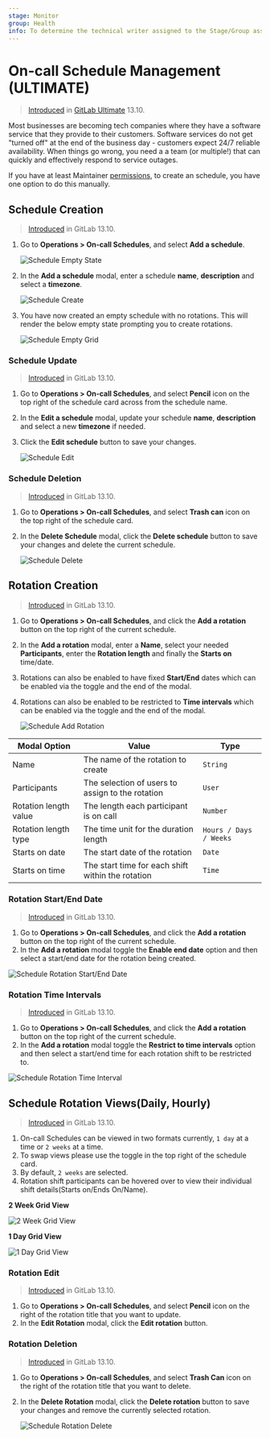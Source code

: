 ```yaml
---
stage: Monitor
group: Health
info: To determine the technical writer assigned to the Stage/Group associated with this page, see https://about.gitlab.com/handbook/engineering/ux/technical-writing/#assignments
---
```


# On-call Schedule Management **(ULTIMATE)**

> [Introduced](https://gitlab.com/groups/gitlab-org/-/epics/4544) in [GitLab Ultimate](https://about.gitlab.com/pricing/) 13.10.

Most businesses are becoming tech companies where they have a software service that they provide to their customers. Software services do not get "turned off" at the end of the business day - customers expect 24/7 reliable availability. When things go wrong, you need a a team (or multiple!) that can quickly and effectively respond to service outages.

If you have at least Maintainer [permissions](../../user/permissions.md), to create an
schedule, you have one option to do this manually.

## Schedule Creation

> [Introduced](https://gitlab.com/gitlab-org/gitlab/-/issues/230857) in GitLab 13.10.

1. Go to **Operations > On-call Schedules**, and select **Add a schedule**.

   ![Schedule Empty State](img/oncall_schedule_empty_state_v13_10.png)

1. In the **Add a schedule** modal, enter a schedule **name**, **description** and select a **timezone**.

    ![Schedule Create](img/oncall_schedule_create_v13_10.png)

1. You have now created an empty schedule with no rotations. This will render the below empty state prompting you to create rotations.

   ![Schedule Empty Grid](img/oncall_schedule_empty_grid_v13_10.png)

### Schedule Update

> [Introduced](https://gitlab.com/gitlab-org/gitlab/-/issues/262849) in GitLab 13.10.

1. Go to **Operations > On-call Schedules**, and select **Pencil** icon on the top right of the schedule card across from the schedule name.
1. In the **Edit a schedule** modal, update your schedule **name**, **description** and select a new **timezone** if needed.
1. Click the **Edit schedule** button to save your changes.

   ![Schedule Edit](img/oncall_schedule_edit_schedule_v13_10.png)

### Schedule Deletion

> [Introduced](https://gitlab.com/gitlab-org/gitlab/-/issues/262850) in GitLab 13.10.

1. Go to **Operations > On-call Schedules**, and select **Trash can** icon on the top right of the schedule card.
1. In the **Delete Schedule** modal, click the **Delete schedule** button to save your changes and delete the current schedule.

   ![Schedule Delete](img/oncall_schedule_delete_schedule_v13_10.png)

## Rotation Creation

> [Introduced](https://gitlab.com/gitlab-org/gitlab/-/issues/262857) in GitLab 13.10.

1. Go to **Operations > On-call Schedules**, and click the **Add a rotation** button on the top right of the current schedule.
1. In the **Add a rotation** modal, enter a **Name**, select your needed **Participants**, enter the **Rotation length** and finally the **Starts on** time/date.
1. Rotations can also be enabled to have fixed **Start/End** dates which can be enabled via the toggle and the end of the modal.
1. Rotations can also be enabled to be restricted to **Time intervals** which can be enabled via the toggle and the end of the modal.

   ![Schedule Add Rotation](img/oncall_schedule_add_rotation_v13_10.png)

| Modal Option | Value | Type | 
| ------ | ------ | ------ |
| Name | The name of the rotation to create | `String` | 
| Participants | The selection of users to assign to the rotation | `User`  |
| Rotation length value | The length each participant is on call | `Number` |
| Rotation length type | The time unit for the duration length | `Hours / Days / Weeks` |
| Starts on date | The start date of the rotation | `Date` |
| Starts on time | The start time for each shift within the rotation | `Time` |

### Rotation Start/End Date

> [Introduced](https://gitlab.com/gitlab-org/gitlab/-/issues/262858) in GitLab 13.10.

1. Go to **Operations > On-call Schedules**, and click the **Add a rotation** button on the top right of the current schedule.
1. In the **Add a rotation** modal toggle the **Enable end date** option and then select a start/end date for the rotation being created.

  ![Schedule Rotation Start/End Date](img/oncall_schedule_start_end_date_v13_10.png)

### Rotation Time Intervals

> [Introduced](https://gitlab.com/gitlab-org/gitlab/-/issues/262859) in GitLab 13.10.

1. Go to **Operations > On-call Schedules**, and click the **Add a rotation** button on the top right of the current schedule.
1. In the **Add a rotation** modal toggle the **Restrict to time intervals** option and then select a start/end time for each rotation shift to be restricted to.

  ![Schedule Rotation Time Interval](img/oncall_schedule_time_interval_v13_10.png)

## Schedule Rotation Views(Daily, Hourly)

> [Introduced](https://gitlab.com/gitlab-org/gitlab/-/issues/262860) in GitLab 13.10.

1. On-call Schedules can be viewed in two formats currently, `1 day` at a time or `2 weeks` at a time. 
1. To swap views please use the toggle in the top right of the schedule card. 
1. By default, `2 weeks` are selected. 
1. Rotation shift participants can be hovered over to view their individual shift details(Starts on/Ends On/Name).

**2 Week Grid View**

  ![2 Week Grid View](img/oncall_schedule_weekly_grid.png)

**1 Day Grid View**

   ![1 Day Grid View](img/oncall_schedule_day_grid_v13_10.png)

### Rotation Edit

> [Introduced](https://gitlab.com/gitlab-org/gitlab/-/issues/262862) in GitLab 13.10.

1. Go to **Operations > On-call Schedules**, and select **Pencil** icon on the right of the rotation title that you want to update.
1. In the **Edit Rotation** modal, click the **Edit rotation** button.

### Rotation Deletion

> [Introduced](https://gitlab.com/gitlab-org/gitlab/-/issues/262863) in GitLab 13.10.

1. Go to **Operations > On-call Schedules**, and select **Trash Can** icon on the right of the rotation title that you want to delete.
1. In the **Delete Rotation** modal, click the **Delete rotation** button to save your changes and remove the currently selected rotation.

   ![Schedule Rotation Delete](img/oncall_schedule_delete_rotation_v13_10.png)
